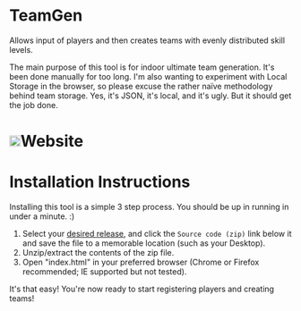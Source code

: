 TeamGen
=======

Allows input of players and then creates teams with evenly distributed skill levels.

The main purpose of this tool is for indoor ultimate team generation. It's been done manually for too long. I'm also wanting to experiment with Local Storage in the browser, so please excuse the rather naïve methodology behind team storage. Yes, it's JSON, it's local, and it's ugly. But it should get the job done.

<img src="https://www.colourbox.com/preview/10823150-vector-new-badge-black-icon.jpg" alt="New!" style="height: 20px; width: 20px;"/>Website
================


Installation Instructions
================

Installing this tool is a simple 3 step process. You should be up in running in under a minute. :)

1. Select your [desired release](https://github.com/mattkgross/TeamGen/releases), and click the `Source code (zip)` link below it and save the file to a memorable location (such as your Desktop).
2. Unzip/extract the contents of the zip file.
3. Open "index.html" in your preferred browser (Chrome or Firefox recommended; IE supported but not tested).

It's that easy! You're now ready to start registering players and creating teams!
